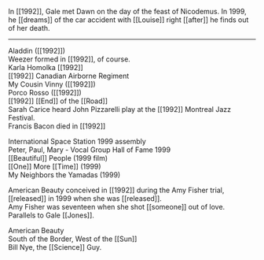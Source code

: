 In [[1992]], Gale met Dawn on the day of the feast of Nicodemus. In 1999, he [[dreams]] of the car accident with [[Louise]] right [[after]] he finds out of her death. 

* * *
Aladdin ([[1992]])  
Weezer formed in [[1992]], of course.  
Karla Homolka [[1992]]  
[[1992]] Canadian Airborne Regiment  
My Cousin Vinny ([[1992]])  
Porco Rosso ([[1992]])  
[[1992]] [[End]] of the [[Road]]  
Sarah Carice heard John Pizzarelli play at the [[1992]] Montreal Jazz Festival.  
Francis Bacon died in [[1992]]  
  
International Space Station 1999 assembly  
Peter, Paul, Mary - Vocal Group Hall of Fame 1999  
[[Beautiful]] People (1999 film)  
[[One]] More [[Time]] (1999)  
My Neighbors the Yamadas (1999)  
  
American Beauty conceived in [[1992]] during the Amy Fisher trial, [[released]] in 1999 when she was [[released]].  
Amy Fisher was seventeen when she shot [[someone]] out of love.  
Parallels to Gale [[Jones]].  
  
American Beauty  
South of the Border, West of the [[Sun]]  
Bill Nye, the [[Science]] Guy.